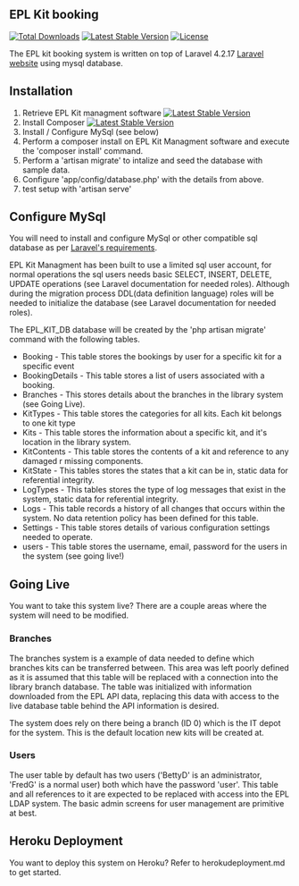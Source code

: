 ## EPL Kit booking

[![Total Downloads](https://github.com/macewanCMPT395/irww/blob/master/images/downloads.svg)](https://github.com/macewanCMPT395/irww/archive/master.zip)
[![Latest Stable Version](https://github.com/macewanCMPT395/irww/blob/master/images/stable.svg)](https://github.com/macewanCMPT395/irww/archive/master.zip)
[![License](https://poser.pugx.org/laravel/framework/license.svg)](http://opensource.org/licenses/MIT)

The EPL kit booking system is written on top of Laravel 4.2.17 [Laravel website](http://laravel.com/docs) using mysql database.

## Installation
1. Retrieve EPL Kit managment software [![Latest Stable Version](https://poser.pugx.org/laravel/framework/v/stable.svg)](https://github.com/macewanCMPT395/irww/archive/master.zip)
2. Install Composer [![Latest Stable Version](https://poser.pugx.org/laravel/framework/v/stable.svg)](https://getcomposer.org/doc/00-intro.md)
3. Install / Configure MySql (see below)
4. Perform a composer install on EPL Kit Managment software and execute the 'composer install' command.
5. Perform a 'artisan migrate' to intalize and seed the database with sample data.
6. Configure 'app/config/database.php' with the details from above.
7. test setup with 'artisan serve'

## Configure MySql
You will need to install and configure MySql or other compatible sql database as per [Laravel's requirements](http://laravel-recipes.com/recipes/58/setting-up-the-mysql-database-driver).

EPL Kit Managment has been built to use a limited sql user account, for normal operations the sql users needs basic SELECT, INSERT, DELETE, UPDATE operations (see Laravel documentation for needed roles). Although during the migration process DDL(data definition language) roles will be needed to initialize the database (see Laravel documentation for needed roles).

The EPL_KIT_DB database will be created by the 'php artisan migrate' command with the following tables.
- Booking - This table stores the bookings by user for a specific kit for a specific event
- BookingDetails - This table stores a list of users associated with a booking.
- Branches - This stores details about the branches in the library system (see Going Live).
- KitTypes - This table stores the categories for all kits. Each kit belongs to one kit type
- Kits - This table stores the information about a specific kit, and it's location in the library system.
- KitContents - This table stores the contents of a kit and reference to any damaged r missing components.
- KitState - This tables stores the states that a kit can be in, static data for referential integrity.
- LogTypes - This tables stores the type of log messages that exist in the system, static data for referential integrity.
- Logs - This table records a history of all changes that occurs within the system.  No data retention policy has been defined for this table.
- Settings - This table stores details of various configuration settings needed to operate.
- users - This table stores the username, email, password for the users in the system (see going live!)

## Going Live

You want to take this system live? There are a couple areas where the system will need to be modified.

### Branches
The branches system is a example of data needed to define which branches kits can be transferred between. This area was left poorly defined as it is assumed that this table will be replaced with a connection into the library branch database. The table was initialized with information downloaded from the EPL API data, replacing this data with access to the live database table behind the API information is desired.

The system does rely on there being a branch (ID 0) which is the IT depot for the system. This is the default location new kits will be created at.

### Users
The user table by default has two users ('BettyD' is an administrator, 'FredG' is a normal user) both which have the password 'user'. This table and all references to it are expected to be replaced with access into the EPL LDAP system. The basic admin screens for user management are primitive at best.

## Heroku Deployment

You want to deploy this system on Heroku? Refer to herokudeployment.md to get started.
